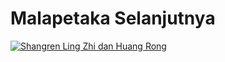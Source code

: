 # Malapetaka Selanjutnya

[![Shangren Ling Zhi dan Huang Rong](images/lingzhi-dan-huang-rong.jpg)](https://youtube.com/clip/UgkxTkM7TIoTl7lpaYqqKuG0xDUM9pJ0rHbV)



